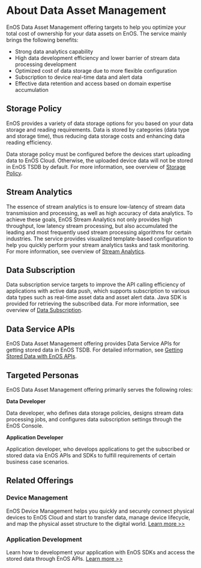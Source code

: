 # About Data Asset Management

EnOS Data Asset Management offering targets to help you optimize your total cost of ownership for your data assets on EnOS. The service mainly brings the following benefits:

- Strong data analytics capability
- High data development efficiency and lower barrier of stream data processing development
- Optimized cost of data storage due to more flexible configuration
- Subscription to device real-time data and alert data
- Effective data retention and access based on domain expertise accumulation

## Storage Policy

EnOS provides a variety of data storage options for you based on your data storage and reading requirements. Data is stored by categories (data type and storage time), thus reducing data storage costs and enhancing data reading efficiency. 

Data storage policy must be configured before the devices start uploading data to EnOS Cloud. Otherwise, the uploaded device data will not be stored in EnOS TSDB by default. For more information, see overview of [Storage Policy](learn/storage_policy_overview).

## Stream Analytics

The essence of stream analytics is to ensure low-latency of stream data transmission and processing, as well as high accuracy of data analytics. To achieve these goals, EnOS Stream Analytics not only provides high throughput, low latency stream processing, but also accumulated the leading and most frequently used stream processing algorithms for certain industries. The service provides visualized template-based configuration to help you quickly perform your stream analytics tasks and task monitoring. For more information, see overview of [Stream Analytics](/docs/data-asset/en/dev/learn/index.html).

## Data Subscription

Data subscription service targets to improve the API calling efficiency of applications with active data push, which supports subscription to various data types such as real-time asset data and asset alert data. Java SDK is provided for retrieving the subscribed data. For more information, see overview of [Data Subscription](learn/data_subscription_overview).

## Data Service APIs

EnOS Data Asset Management offering provides Data Service APIs for getting stored data in EnOS TSDB. For  detailed information, see [Getting Stored Data with EnOS APIs](/docs/data-asset/en/latest/howto/obtain/getting_stored_data.html).



## Targeted Personas

EnOS Data Asset Management offering primarily serves the following roles:

**Data Developer**

Data developer, who defines data storage policies, designs stream data processing jobs, and configures data subscription settings through the EnOS Console.

**Application Developer**

Application developer, who develops applications to get the subscribed or stored data via EnOS APIs and SDKs to fulfill requirements of certain business case scenarios.



## Related Offerings

### Device Management

EnOS Device Management helps you quickly and securely connect physical devices to EnOS Cloud and start to transfer data, manage device lifecycle, and map the physical asset structure to the digital world. [Learn more >>](https://www.envisioniot.com/docs/device-connection/en/latest/device_management_overview.html)

### Application Development

Learn how to development your application with EnOS SDKs and access the stored data through EnOS APIs. [Learn more >>](https://www.envisioniot.com/docs/app-development/en/latest/app_dev_overview.html)

 